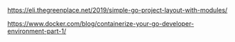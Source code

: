 

https://eli.thegreenplace.net/2019/simple-go-project-layout-with-modules/


https://www.docker.com/blog/containerize-your-go-developer-environment-part-1/

